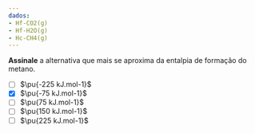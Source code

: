 ```yaml
---
dados:
- Hf-CO2(g)
- Hf-H2O(g)
- Hc-CH4(g)
---
```

**Assinale** a alternativa que mais se aproxima da entalpia de formação do metano.

- [ ] $\pu{-225 kJ.mol-1}$
- [x] $\pu{-75 kJ.mol-1}$
- [ ] $\pu{75 kJ.mol-1}$
- [ ] $\pu{150 kJ.mol-1}$
- [ ] $\pu{225 kJ.mol-1}$
